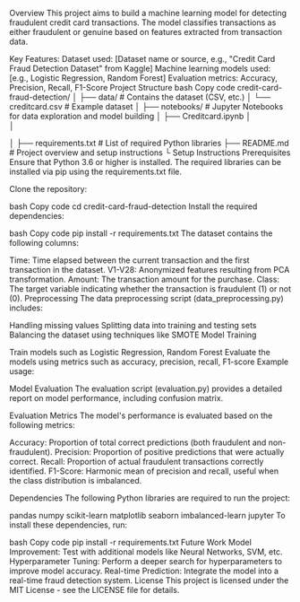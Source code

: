 Overview
This project aims to build a machine learning model for detecting fraudulent credit card transactions. The model classifies transactions as either fraudulent or genuine based on features extracted from transaction data.

Key Features:
Dataset used: [Dataset name or source, e.g., "Credit Card Fraud Detection Dataset" from Kaggle]
Machine learning models used: [e.g., Logistic Regression, Random Forest]
Evaluation metrics: Accuracy, Precision, Recall, F1-Score
Project Structure
bash
Copy code
credit-card-fraud-detection/
│
├── data/                  # Contains the dataset (CSV, etc.)
│   └── creditcard.csv     # Example dataset
│
├── notebooks/             # Jupyter Notebooks for data exploration and model building
│   ├── Creditcard.ipynb
│   
│

│
├── requirements.txt       # List of required Python libraries
├── README.md              # Project overview and setup instructions
└
Setup Instructions
Prerequisites
Ensure that Python 3.6 or higher is installed. The required libraries can be installed via pip using the requirements.txt file.

Clone the repository:

bash
Copy code
cd credit-card-fraud-detection
Install the required dependencies:

bash
Copy code
pip install -r requirements.txt
The dataset contains the following columns:

Time: Time elapsed between the current transaction and the first transaction in the dataset.
V1-V28: Anonymized features resulting from PCA transformation.
Amount: The transaction amount for the purchase.
Class: The target variable indicating whether the transaction is fraudulent (1) or not (0).
Preprocessing
The data preprocessing script (data_preprocessing.py) includes:

Handling missing values
Splitting data into training and testing sets
Balancing the dataset using techniques like SMOTE
Model Training

Train models such as Logistic Regression, Random Forest
Evaluate the models using metrics such as accuracy, precision, recall, F1-score
Example usage:


Model Evaluation
The evaluation script (evaluation.py) provides a detailed report on model performance, including confusion matrix.

Evaluation Metrics
The model's performance is evaluated based on the following metrics:

Accuracy: Proportion of total correct predictions (both fraudulent and non-fraudulent).
Precision: Proportion of positive predictions that were actually correct.
Recall: Proportion of actual fraudulent transactions correctly identified.
F1-Score: Harmonic mean of precision and recall, useful when the class distribution is imbalanced.

Dependencies
The following Python libraries are required to run the project:

pandas
numpy
scikit-learn
matplotlib
seaborn
imbalanced-learn
jupyter
To install these dependencies, run:

bash
Copy code
pip install -r requirements.txt
Future Work
Model Improvement: Test with additional models like Neural Networks, SVM, etc.
Hyperparameter Tuning: Perform a deeper search for hyperparameters to improve model accuracy.
Real-time Prediction: Integrate the model into a real-time fraud detection system.
License
This project is licensed under the MIT License - see the LICENSE file for details.



